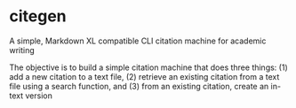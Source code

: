 # citegen
A simple, Markdown XL compatible CLI citation machine for academic writing

The objective is to build a simple citation machine that does three things: (1) add a new citation to a text file, (2) retrieve an existing citation from a text file using a search function, and (3) from an existing citation, create an in-text version
